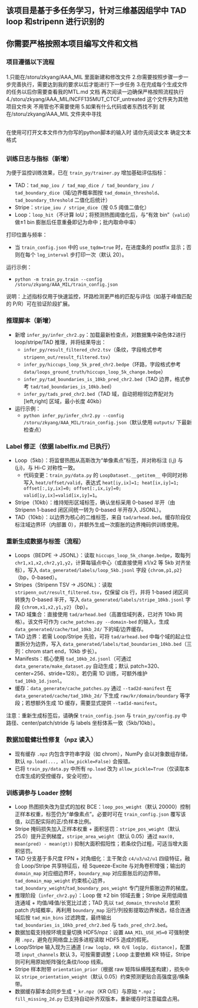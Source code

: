 ## 该项目是基于多任务学习，针对三维基因组学中 TAD loop 和stripenn 进行识别的
## 你需要严格按照本项目编写文件和文档


### 项目遵循以下流程 
#### 
1.只能在/storu/zkyang/AAA_MIL 里面新建和修改文件
2.你需要按照步骤一步一步完善执行，需要达到我的要求以后才能进行下一步任务
3.在完成每个生成文件的任务以后你需要查看我的MTL.md 文档 再次阅读一边确保严格按照流程执行
4./storu/zkyang/AAA_MIL/NCFF135MUT_CTCF_untreated 这个文件夹为其他项目文件夹 不用管也不需要使用
5.如果有什么代码或者东西找不到 就在/storu/zkyang/AAA_MIL 文件夹中寻找


##
在使用可打开文本文件作为你写的python脚本的输入时 请你先阅读文本 确定文本格式
##

### 训练日志与指标（新增）
为便于监控训练效果，已在 `train_py/trainer.py` 增加基础评估指标：
- TAD：`tad_map_iou / tad_map_dice / tad_boundary_iou / tad_boundary_dice`（域/边界概率图按 `tad_domain_threshold`、`tad_boundary_threshold` 二值化后统计）
- Stripe：`stripe_iou / stripe_dice`（按 0.5 阈值二值化）
- Loop：`loop_hit`（不计算 IoU；将预测热图阈值化后，与“有效 bin”（`valid`）做±1 bin 膨胀后任意重叠即记为命中；批内取命中率）

打印位置与频率：
- 当 `train_config.json` 中的 `use_tqdm=true` 时，在进度条的 postfix 显示；否则在每个 `log_interval` 步打印一次（默认 20）。

运行示例：
- `python -m train_py.train --config /storu/zkyang/AAA_MIL/train_config.json`

说明：上述指标仅用于快速监控，环路检测更严格的匹配与评估（如基于峰值匹配的 P/R）可在验证阶段扩展。

### 推理脚本（新增）
- 新增 `infer_py/infer_chr2.py`：加载最新检查点，对数据集中染色体2进行 loop/stripe/TAD 推理，并将结果导出：
  - `infer_py/result_filtered_chr2.tsv`（条纹，字段格式参考 `stripenn_out/result_filtered.tsv`）
  - `infer_py/hiccups_loop_5k_pred_chr2.bedpe`（环路，字段格式参考 `data/loops_ground_truth/hiccups_loop_5k_change.bedpe`）
  - `infer_py/tad_boundaries_is_10kb_pred_chr2.bed`（TAD 边界，格式参考 `tad/tad_boundaries_is_10kb.bed`）
  - `infer_py/tads_pred_chr2.bed`（TAD 域，自动把相邻边界配对为 [left,right] 区域，最小长度 40kb）
- 运行示例：
  - `python infer_py/infer_chr2.py --config /storu/zkyang/AAA_MIL/train_config.json`（默认使用 `outputs/` 下最新检查点）

### Label 修正（依据 labelfix.md 已执行）
- Loop（5kb）：将监督热图从高斯改为“单像素点”标签，并对称标注 (i,j) 与 (j,i)，与 Hi-C 对称性一致。
  - 代码变更：`train_py/data.py` 的 `LoopDataset.__getitem__` 中同时对称写入 `heat/offset/valid`，表达式 `heat[iy,ix]=1; heat[ix,iy]=1; offset[:,iy,ix]=0; offset[:,ix,iy]=0; valid[iy,ix]=valid[ix,iy]=1`。
- Stripe（10kb）：维持矩形区域标签，确认坐标采用 0-based 半开（由 Stripenn 1-based 闭区间统一转为 0-based 半开存入 JSONL）。
- TAD（10kb）：以边界为核心的二维标签，来自 `tad/arhead.bed`。缓存阶段仅标注域边界环（内部置 0），并额外生成一次膨胀的边界掩码供训练使用。

### 重新生成数据与标签（流程）
- Loops（BEDPE → JSONL）：读取 `hiccups_loop_5k_change.bedpe`，取每列 `chr1,x1,x2,chr2,y1,y2`，计算每锚点中心（或直接使用 x1/x2 等 5kb 对齐坐标），写入 `data_generated/labels/loop_5kb.jsonl` 字段 `{chrom,p1,p2}`（bp，0-based）。
- Stripes（Stripenn TSV → JSONL）：读取 `stripenn_out/result_filtered.tsv`，仅保留 cis 行，并将 1-based 闭区间转换为 0-based 半开，写入 `data_generated/labels/stripe_10kb.jsonl` 字段 `{chrom,x1,x2,y1,y2}`（bp）。
- TAD 域集合：直接使用 `tad/arhead.bed`（高置信域列表，已对齐 10kb 网格）。该文件可作为 `cache_patches.py --domain-bed` 的输入，生成 `data_generated/cache/tad_10kb_2d/` 下的域/边界缓存。
- TAD 边界：若需 Loop/Stripe 先验，可将 `tad/arhead.bed` 中每个域的起止位置拆分为边界，写入 `data_generated/labels/tad_boundaries_10kb.bed`（三列：chrom start end，10kb 步长）。
- Manifests：核心使用 `tad_10kb_2d.jsonl`（可通过 `data_generate/make_dataset.py` 自动生成；默认 patch=320、center=256、stride=128）。若仍需 1D 训练，可额外维护 `tad_10kb_1d.jsonl`。
- 缓存：`data_generate/cache_patches.py` 通过 `--tad2d-manifest` 在 `data_generated/cache/tad_10kb_2d/` 下生成 `raw/kr/domain/boundary` 等字段；若想额外生成 1D 缓存，需要显式提供 `--tad1d-manifest`。

注意：重新生成标签后，请确保 `train_config.json` 与 `train_py/config.py` 中路径、center/patch/stride 与 labels 坐标体系一致（5kb/10kb）。

### 数据加载健壮性修复（npz 读入）
- 现有缓存 `.npz` 内包含字符串字段（如 chrom），NumPy 会以对象数组存储，默认 `np.load(..., allow_pickle=False)` 会报错。
- 已将 `train_py/data.py` 中所有 `np.load` 改为 `allow_pickle=True`（仅读取本仓库生成的受控缓存，安全可控）。

### 训练调参与 Loader 控制
- Loop 热图损失改为显式的加权 BCE：`loop_pos_weight`（默认 20000）控制正样本权重，标签仍为“单像素点”。必要时可在 `train_config.json` 覆写该值，以匹配实际的正/负样本比例。
- Stripe 掩码损失加入正样本权重 + 面积惩罚：`stripe_pos_weight`（默认 25.0）提升正例梯度，`stripe_area_weight`（默认 0.05）通过 `max(0, mean(pred) - mean(gt))` 抑制大面积假阳性；若条纹仍过粗，可适当增大面积惩罚。
- TAD 分支基于多尺度 FPN + 对角细化：主干聚合 `c4/u3/u2/u1` 四级特征，融合 Loop/Stripe 共享特征后，经 Squeeze-Excite 与对角卷积增强；输出的 `domain_map` 对应细边界环，`boundary_map` 对应膨胀后的边界带。`tad_domain_map_weight` 约束核心边界，`tad_boundary_weight`/`tad_boundary_pos_weight` 专门提升膨胀边界的梯度。
- 推理阶段（`infer_chr2.py`）：Loop 做 ±2 bin 邻域去重；Stripe 采用低阈值连通域 + 均值/峰值/长宽比过滤；TAD 先以 `tad_domain_threshold` 累积 patch 内域概率，再利用 `boundary_map` 沿行/列投影提取边界候选，结合连通域后按 `tad_min_bins` 过滤跨度，最终输出 `tad_boundaries_is_10kb_pred_chr2.bed` 与 `tads_pred_chr2.bed`。
- 数据加载支持按环境变量切换 HDF5/npz：设置 `AAA_MIL_USE_H5=0` 可强制使用 `.npz`，避免在网络盘上因多进程读取 HDF5 造成的假死。
- Loop/Stripe 输入现为三通道 `[raw log1p, KR O/E log1p, distance]`，配置项 `input_channels` 默认 3，可按需要调整；Loop 主要依赖 KR 特征，Stripe 则可利用原始矩阵强化条纹/loop 线索。
- Stripe 样本附带 `orientation_prior`（根据 raw 矩阵纵横残差构建），损失中以 `stripe_orientation_weight`（默认 0.05）约束预测更贴合高强度竖/横条带。
- 数据缓存脚本会同步生成 `*_kr.npz`（KR O/E）与原始 `*.npz`；`fill_missing_2d.py` 已支持自动补齐双版本，重新缓存时注意磁盘占用。
